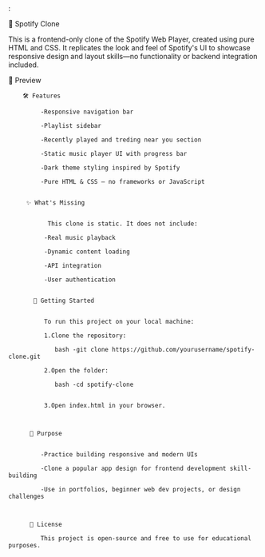 :

🎵 Spotify Clone 
<br>

This is a frontend-only clone of the Spotify Web Player, created using pure HTML and CSS. It replicates the look and feel of Spotify's UI to showcase responsive design and layout skills—no functionality or backend integration included.


📸 Preview

        🛠️ Features

             -Responsive navigation bar

             -Playlist sidebar

             -Recently played and treding near you section 

             -Static music player UI with progress bar

             -Dark theme styling inspired by Spotify

             -Pure HTML & CSS — no frameworks or JavaScript
 

         ✨ What's Missing


               This clone is static. It does not include:

              -Real music playback

              -Dynamic content loading

              -API integration

              -User authentication


           🚀 Getting Started


              To run this project on your local machine:

              1.Clone the repository:

                 bash -git clone https://github.com/yourusername/spotify-clone.git

              2.Open the folder:

                 bash -cd spotify-clone


              3.Open index.html in your browser.



          🎯 Purpose


             -Practice building responsive and modern UIs

             -Clone a popular app design for frontend development skill-building

             -Use in portfolios, beginner web dev projects, or design challenges



          📄 License

             This project is open-source and free to use for educational purposes.









